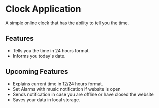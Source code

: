 # Clock Application

A simple online clock that has the ability to tell you the time.

## Features

- Tells you the time in 24 hours format.
- Informs you today's date.

## Upcoming Features

- Explains current time in 12/24 hours format.
- Set Alarms with music notification if website is open
- Sends notification in case you are offline or have closed the website
- Saves your data in local storage.
